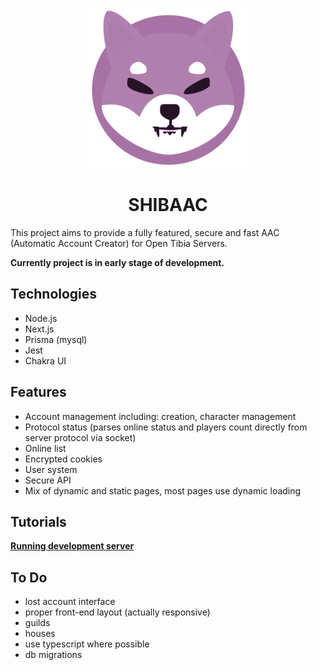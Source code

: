 <p align="center">
  <img src="./public/images/header.png">
</p>

<h1 align="center">SHIBAAC</h1>

This project aims to provide a fully featured, secure and fast AAC (Automatic Account Creator) for Open Tibia Servers.

<b>Currently project is in early stage of development.</b>

## Technologies

- Node.js
- Next.js
- Prisma (mysql)
- Jest
- Chakra UI

## Features

- Account management including: creation, character management
- Protocol status (parses online status and players count directly from server protocol via socket)
- Online list
- Encrypted cookies
- User system
- Secure API
- Mix of dynamic and static pages, most pages use dynamic loading

## Tutorials

**[Running development server](https://github.com/nekiro/SHIBAac/wiki#-how-to-use)**

## To Do

- lost account interface
- proper front-end layout (actually responsive)
- guilds
- houses
- use typescript where possible
- db migrations
